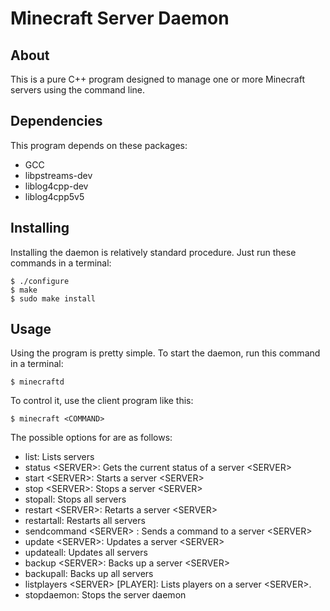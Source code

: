 # Minecraft Server Daemon

About
-----
This is a pure C++ program designed to manage one or more Minecraft servers using the command line.  

Dependencies
------------
This program depends on these packages:
* GCC
* libpstreams-dev
* liblog4cpp-dev
* liblog4cpp5v5

Installing
--------

Installing the daemon is relatively standard procedure.  Just run these commands in a terminal:

	$ ./configure
	$ make
	$ sudo make install

Usage
-----

Using the program is pretty simple. To start the daemon, run this command in a terminal:  
	
	$ minecraftd
To control it, use the client program like this:

	$ minecraft <COMMAND>
The possible options for <COMMAND> are as follows:
* list:  Lists servers
* status \<SERVER\>:  Gets the current status of a server \<SERVER\>
* start \<SERVER\>:  Starts a server \<SERVER\>
* stop \<SERVER\>:  Stops a server \<SERVER\>
* stopall:  Stops all servers
* restart \<SERVER\>:  Retarts a server \<SERVER\>
* restartall:  Restarts all servers
* sendcommand \<SERVER\> <COMMAND>:  Sends a command <COMMAND> to a server \<SERVER\>
* update \<SERVER\>:  Updates a server \<SERVER\>
* updateall:  Updates all servers
* backup \<SERVER\>:  Backs up a server \<SERVER\>
* backupall:  Backs up all servers
* listplayers \<SERVER\> [PLAYER]:  Lists players on a server \<SERVER\>.  
* stopdaemon:  Stops the server daemon

    
